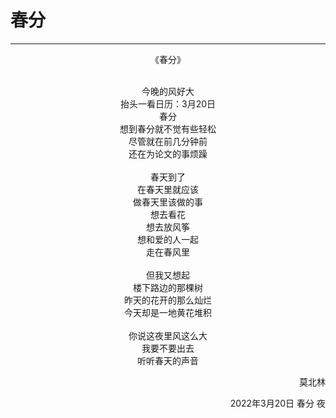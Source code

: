 <!-- 小诗：春分 -->
# 春分
***
<center>
《春分》<br>
<br>

今晚的风好大  
抬头一看日历：3月20日  
春分  
想到春分就不觉有些轻松  
尽管就在前几分钟前  
还在为论文的事烦躁  
<br>
春天到了  
在春天里就应该  
做春天里该做的事  
想去看花  
想去放风筝  
想和爱的人一起  
走在春风里  
<br>
但我又想起  
楼下路边的那棵树  
昨天的花开的那么灿烂  
今天却是一地黄花堆积  
<br>
你说这夜里风这么大  
我要不要出去  
听听春天的声音
</center>
<p align="right">莫北林</p>
<p align="right">2022年3月20日 春分 夜</p>